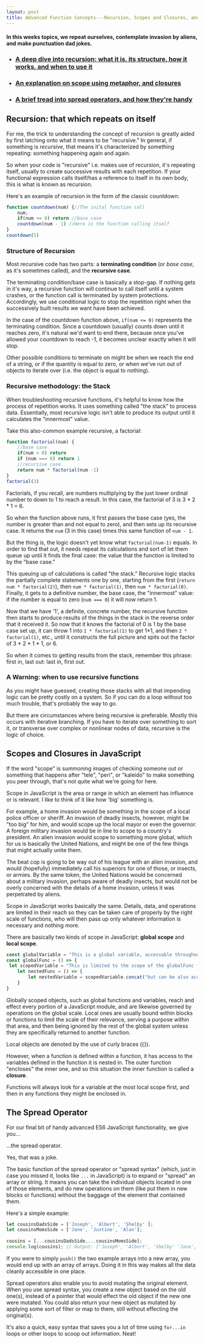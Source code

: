 ```yaml
---
layout: post
title: Advanced Function Concepts---Recursion, Scopes and Closures, and Spread Operators
---
```


#### In this weeks topics, we repeat ourselves, contemplate invasion by aliens, and make punctuation dad jokes.

* ### [A deep dive into recursion: what it is, its structure, how it works, and when to use it](#recursion)  
* ### [An explanation on scope using metaphor, and closures](#scopes)  
* ### [A brief tread into spread operators, and how they're handy](#spread)


<a name="recursion"></a>

## Recursion: that which repeats on itself

For me, the trick to understanding the concept of recursion is greatly aided by first latching onto what it means to be "recursive." In general, if something is *recursive*, that means it's characterized by something repeating: something happening again and again.

So when your code is "recursive" i.e. makes use of recursion, it's repeating itself, usually to create successive results with each repetition. If your functional expression calls itself/has a reference to itself in its own body, this is what is known as recursion. 

Here's an example of recursion in the form of the classic countdown:

```javascript
function countdown(num) {//The inital function call
    num; 
    if(num <= 0) return //base case
    countdown(num - 1) //Here is the function calling itself
}
countdown(5)
```

### Structure of Recursion

Most recursive code has two parts: a **terminating condition** (or *base case*, as it's sometimes called), and the **recursive case**.

The terminating condition/base case is basically a stop-gap. If nothing gets in it's way, a recursive function will continue to call itself until a system crashes, or the function call is terminated by system protections. Accordingly, we use conditional logic to stop the repetition right when the successively built results we want have been achieved.  

In the case of the countdown function above, `if(num <= 0)` represents the terminating condition. Since a countdown (usually) counts down until it reaches zero, it's natural we'd want to end there, because once you've allowed your countdown to reach -1, it becomes unclear exactly when it will stop. 

Other possible conditions to terminate on might be when we reach the end of a string, or if the quantity is equal to zero, or when we've run out of objects to iterate over (i.e. the object is equal to nothing).

### Recursive methodology: the Stack

When troubleshooting recursive functions, it's helpful to know how the process of repetition works. It uses something called "the stack" to process data. Essentially, most recursive logic isn't able to produce its output until it calculates the "innermost" value. 

Take this also-common example recursive, a factorial:

```javascript
function factorial(num) {
    //base case
    if(num < 0) return
    if (num === 0) return 1
    //recursive case
    return num * factorial(num -1) 
}
factorial(3)
```
Factorials, if you recall, are numbers multiplying by the just lower ordinal number to down to 1 to reach a result. In this case, the factorial of 3 is 3 * 2 * 1 = 6. 

So when the function above runs, it first passes the base case (yes, the number is greater than and not equal to zero), and then sets up its recursive case. It returns the `num` (3 in this case) times this same function of `num - 1`. 

But the thing is, the logic doesn't yet know what `factorial(num-1)` equals. In order to find that out, it needs repeat its calculations and sort of let them queue up until it finds the final case: the value that the function is limited to by the "base case." 

This queuing up of calculations is called "the stack." Recursive logic stacks the partially complete statements one by one, starting from the first (`return num * factorial(2)`), then `num * factorial(1)`, then `num * factorial(0)`. Finally, it gets to a definitive number, the base case, the "innermost" value: if the number is equal to zero (`num === 0`) it will now return 1.

Now that we have '1', a definite, concrete number, the recursive function then starts to produce results of the things in the stack in the reverse order that it received it. So now that it knows the factorial of 0 is 1 by the base case set up, it can throw 1 into `1 * factorial(1)` to get 1*1, and then `2 * factorial(1)`, etc., until it constructs the full picture and spits out the factor of 3 * 2 * 1 * 1, or 6. 

So when it comes to getting results from the stack, remember this phrase: first in, last out: last in, first out. 

### A Warning: when to use recursive functions

As you might have guessed, creating those stacks with all that impending logic can be pretty costly on a system. So if you can do a loop without too much trouble, that's probably the way to go. 

But there are circumstances where being recursive is preferable. Mostly this occurs with iterative branching. If you have to iterate over something to sort it, or transverse over complex or nonlinear nodes of data, recursive is the logic of choice.



<a name="scopes"></a>

## Scopes and Closures in JavaScript

If the word "scope" is summoning images of checking someone out or something that happens after "tele", "peri", or "kaleido"  to make something you peer through, that's not quite what we're going for here.

Scope in JavaScript is the area or range in which an element has influence or is relevant. I like to think of it like how 'big' something is. 

For example, a home invasion would be something in the scope of a local police officer or sheriff. An invasion of deadly insects, however, might be "too big" for him, and would scope up the local mayor or even the governor. A foreign military invasion would be in line to scope to a country's president. An alien invasion would scope to something more global, which for us is basically the United Nations, and might be one of the few things that might actually unite them. 

The beat cop is going to be way out of his league with an alien invasion, and would (hopefully) immediately call his superiors for one of those, or insects, or armies. By the same token, the United Nations would be concerned about a military invasion, perhaps aware of deadly insects, but would not be overly concerned with the details of a home invasion, unless it was perpetrated by aliens. 

Scope in JavaScript works basically the same. Details, data, and operations are limited in their reach so they can be taken care of properly by the right scale of functions, who will then pass up only whatever information is necessary and nothing more. 

There are basically two kinds of scope in JavaScript: **global scope** and **local scope**.

```javascript
const globalVariable = "This is a global variable, accessable throughout the JavaScript module."
const globalFunc = () => {
 let scopedVariable = "This is limited to the scope of the globalFunc function"
    let nestedFunc = () => {
        let nestedVariable = scopedVariable.concat("but can be also accessed by the nested function inside globalFunc.") //a result of closure
    }
}
```

Globally scoped objects, such as global functions and variables, reach and effect every portion of a JavaScript module, and are likewise governed by operations on the global scale. Local ones are usually bound within blocks or functions to limit the scale of their relevance, serving a purpose within that area, and then being ignored by the rest of the global system unless they are specifically returned to another function. 

Local objects are denoted by the use of curly braces ({}).

However, when a function is defined within a function, it has access to the variables defined in the function it is nested in. The outer function "encloses" the inner one, and so this situation the inner function is called a **closure**. 

Functions will always look for a variable at the most local scope first, and then in any functions they might be enclosed in. 



<a name="spread"></a>

## The Spread Operator

For our final bit of handy advanced ES6 JavaScript functionality, we give you...

...the spread operator. 

Yes, that was a joke.

The basic function of the spread operator or "spread syntax" (which, just in case you missed it, looks like `...` in JavaScript) is to expand or "spread" an array or string. It means you can take the individual objects located in one of those elements, and do new operations on them (like put them in new blocks or functions) without the baggage of the element that contained them. 

Here's a simple example:

```javascript
let cousinsDadsSide = ['Joseph', 'Albert', 'Shelby' ]; 
let cousinsMomsSide = ['Jane', 'Justine', 'Alan']; 
  
cousins = [...cousinsDadsSide,...cousinsMomsSide]; 
console.log(cousins); // Output: ['Joseph', 'Albert', 'Shelby' 'Jane', 'Justine', 'Alan']
```

If you were to simply `push()` the two example arrays into a new array, you would end up with an array of arrays. Doing it in this way makes all the data cleanly accessible in one place.

Spread operators also enable you to avoid mutating the original element. When you use spread syntax, you create a new object based on the old one(s), instead of a pointer that would effect the old object if the new one were mutated. You could also return your new object as mutated by applying some sort of filter or map to them, still without effecting the original(s).

It's also a quick, easy syntax that saves you a lot of time using `for...in` loops or other loops to scoop out information. Neat!